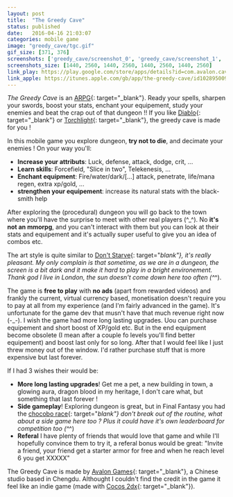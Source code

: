 ```yaml
---
layout: post
title:  "The Greedy Cave"
status: published
date:   2016-04-16 21:03:07
categories: mobile game
image: "greedy_cave/tgc.gif"
gif_size: [371, 376]
screenshots: ['greedy_cave/screenshot_0', 'greedy_cave/screenshot_1', 'greedy_cave/screenshot_2', 'greedy_cave/screenshot_3']
screenshots_size: [1440, 2560, 1440, 2560, 1440, 2560, 1440, 2560]
link_play: https://play.google.com/store/apps/details?id=com.avalon.cave
link_apple: https://itunes.apple.com/gb/app/the-greedy-cave/id1028950091
---
```

*The Greedy Cave* is an [ARPG](https://en.wikipedia.org/wiki/Action_role-playing_game){: target="_blank"}. Ready your spells, sharpen your swords, boost your stats, enchant your equipement, study your enemies and beat the crap out of that dungeon !! If you like [Diablo](https://en.wikipedia.org/wiki/Diablo_(video_game)){: target="_blank"} or [Torchlight](http://store.steampowered.com/app/200710/){: target="_blank"}, the greedy cave is made for you !<!--more-->

In this mobile game you explore dungeon, **try not to die**, and decimate your enemies ! On your way you'll:

 * **Increase your attributs**: Luck, defense, attack, dodge, crit, ...
 * **Learn skills**: Forcefield, "Slice in two", Telekenesis, ...
 * **Enchant equipment**: Fire/water/dark/[...] attack, penetrate, life/mana regen, extra xp/gold, ...
 * **strengthen your equipement**: increase its natural stats with the black-smith help 

After exploring the (procedural) dungeon you will go back to the town where you'll have the surprise to meet with other real players (^_^). No **it's not an mmorpg**, and you can't interact with them but you can look at their stats and equipement and it's actually super useful to give you an idea of combos etc.

The art style is quite similar to [Don't Starve](https://www.kleientertainment.com/games/dont-starve){: target="_blank"}, it's really pleasant. My only complain is that sometime, as we are in a dungeon, the screen is a bit dark and it make it hard to play in a bright environement. Thank god I live in London, the sun doesn't come down here too often (^_^).

The game is **free to play** with **no ads** (apart from rewarded videos) and frankly the current, virtual currency based, monetisation doesn't require you to pay at all from my experience (and I'm fairly advanced in the game). It's unfortunate for the game dev that musn't have that much revenue right now (-_-). I wish the game had more long lasting upgrades. Uou can purchase equipement and short boost of XP/gold etc. But in the end equipment become obsolete (I mean after a couple fo levels you'll find better equipement) and boost last only for so long. After that I would feel like I just threw money out of the window. I'd rather purchase stuff that is more expensive but last forever.

If I had 3 wishes their would be:

 * **More long lasting upgrades**! Get me a pet, a new building in town, a glowing aura, dragon blood in my heritage, I don't care what, but something that last forever !
 * **Side gameplay**! Exploring dungeon is great, but in Final Fantasy you had the [chocobo race](https://www.youtube.com/watch?v=Tfa5Oqy88QE){: target="_blank"} don't break out of the routine, what about a side game here too ? Plus it could have it's own leaderboard for competition too (^_^)
 * **Referal** I have plenty of friends that would love that game and while I'll hopefully convince them to try it, a referal bonus would be great: "Invite a friend, your friend get a starter armor for free and when he reach level 6 you get XXXXX"

The Greedy Cave is made by [Avalon Games](http://www.avalongames.com){: target="_blank"}, a Chinese studio based in Chengdu. Althought I couldn't find the credit in the game it feel like an indie game (made with [Cocos 2dx](http://www.cocos2d-x.org/){: target="_blank"}).
